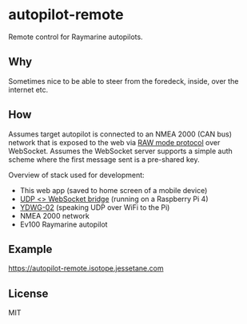 # autopilot-remote
Remote control for Raymarine autopilots.

## Why
Sometimes nice to be able to steer from the foredeck, inside, over the internet etc.

## How
Assumes target autopilot is connected to an NMEA 2000 (CAN bus) network that is exposed to the web via [RAW mode protocol](https://www.yachtd.com/downloads/ydnu02.pdf#page=56) over WebSocket. Assumes the WebSocket server supports a simple auth scheme where the first message sent is a pre-shared key.

Overview of stack used for development:
* This web app (saved to home screen of a mobile device)
* [UDP <> WebSocket bridge](https://github.com/jessetane/udp-ws) (running on a Raspberry Pi 4)
* [YDWG-02](https://www.yachtd.com/products/wifi_gateway.html) (speaking UDP over WiFi to the Pi)
* NMEA 2000 network
* Ev100 Raymarine autopilot

## Example
https://autopilot-remote.isotope.jessetane.com

## License
MIT
